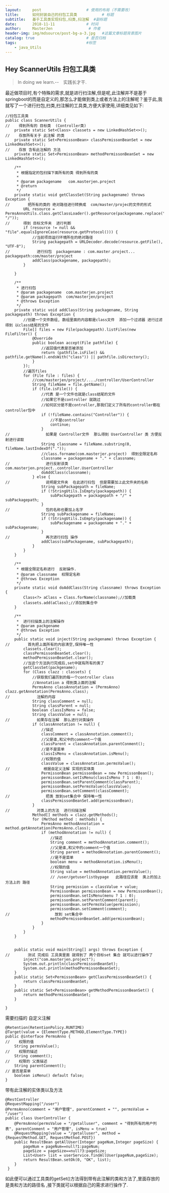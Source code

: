 ```yaml
---
layout:     post                    # 使用的布局（不需要改）
title:      如何封装自己的扫包工具类           # 标题 
subtitle:   基于工具类实现扫包,扫类,扫注解  #副标题
date:       2018-11-11              # 时间
author:     MasterJen                # 作者
header-img: img/mdsource/post-bg-a-3.jpg   #这篇文章标题背景图片
catalog: true                       # 是否归档
tags:                               #标签
    - java_Utils
---
```


## Hey ScannerUtils 扫包工具类

>In doing we learn.--　实践长才干.

 最近做项目时,有个特殊的需求,就是进行扫注解,但是呢,此注解并不是基于springboot的而是自定义的,那怎么才能做到类上或者方法上的注解呢？鉴于此,我就写了一个进行扫包,扫类,扫注解的工具类,方便大家使用,详细类见如下:
 
    //扫包工具类
    public class ScannerUtils {
    //    得到所有的 目标类  (Controller类)
        private static Set<Class> classets = new LinkedHashSet<>();
    //    存放所有关于 此注解 的类
        private static Set<PermissonBean> classPermissonBeanSet = new LinkedHashSet<>();
    //    存放 含有此注解的 方法
        private static Set<PermissonBean> methodPermissonBeanSet = new LinkedHashSet<>();
    
        /**
         * 根据指定的包扫描下面所有的类 得到所有的类
         *
         * @param packagename   com.masterjen.project
         * @return
         */
        private static void getClassSet(String packagename) throws Exception {
    //        把所有的类的 绝对路径进行转换成  com/master/projec的文件的形式
            URL resource = PermsAnnoUtils.class.getClassLoader().getResource(packagename.replace(".", "/"));
    //      得到 目标文件夹  进行判断
            if (resource != null && "file".equalsIgnoreCase(resource.getProtocol())) {
                //当前项目运行环境所在的绝对路径
                String packagepath = URLDecoder.decode(resource.getFile(), "UTF-8");
    //            进行扫包  packagename : com.master.project...  packagepath:com/master/project
                addClass(packagename, packagepath);
            }
    
        }
    
        /**
         * 进行扫包
         * @param packagename  com.masterjen.project
         * @param packagepath  com/masterjen/project
         * @throws Exception
         */
        private static void addClass(String packagename, String packagepath) throws Exception {
            //创建一个文件数组, 数组里面的内容都是class文件  添加一个过滤器 进行过滤得到 以class结尾的文件
            File[] files = new File(packagepath).listFiles(new FileFilter() {
                @Override
                public boolean accept(File pathfile) {
                    //返回值代表是否被添加
                    return (pathfile.isFile() && pathfile.getName().endsWith("class")) || pathfile.isDirectory();
                }
            });
            //遍历files
            for (File file : files) {
                //com/masterjen/project/..../controller/UserController
                String fileName = file.getName();
                if (file.isFile()) {
                    //代表 是一个文件也就是class结尾的文件
                    //如果它不是controller 就跳过
                    //如何区分是不是controller,那我们定义了所有的controller都在controller包中
                    if (!fileName.contains("Controller")) {
                        //不是controller
                        continue;
                    }
    //                如果是 Controller文件  那么得到 UserController 类 方便反射进行读取
                    String classname = fileName.substring(0, fileName.lastIndexOf("."));
                    //class.forname(com.masterjer.project)  得到全限定名称
                    classname = packagename + "." + classname;
    //                进行反射该类  com.masterjen.project..controller.UserController
                    doAddClass(classname);
                } else {
    //                说明是文件夹  在此进行扫包  但是需要加上此文件夹的名称
                    String subPackagepath = fileName;
                    if (!StringUtils.IsEmpty(packagepath)) {
                        subPackagepath = packagepath + "/" + subPackagepath;
                    }
    //                包的名称也要加上名字
                    String subPackagename = fileName;
                    if (!StringUtils.IsEmpty(packagename)) {
                        subPackagename = packagename + "." + subPackagename;
                    }
    //                再次进行扫包 操作
                    addClass(subPackagename, subPackagepath);
                }
            }
        }
    
        /**
         * 根据全限定名称进行  反射操作.
         * @param classname  权限定名称
         * @throws Exception
         */
        private static void doAddClass(String classname) throws Exception {
            Class<?> aClass = Class.forName(classname);//加载类
            classets.add(aClass);//添加到集合中
        }
    
        /**
         *  进行扫描类上的注解操作
         * @param packgename
         * @throws Exception
         */
        public static void inject(String packgename) throws Exception {
    //        首先把上面所有的内容清空,保持唯一性
            classets.clear();
            classPermissonBeanSet.clear();
            methodPermissonBeanSet.clear();
            //当这个方法执行完成后,set中就有所有的类了
            getClassSet(packgename);
            for (Class clazz : classets) {
                //获取我们遍历到的每一个controller class
                //Annotation a 得到类上面的注解
                PermsAnno classAnnotation = (PermsAnno) clazz.getAnnotation(PermsAnno.class);
    //            注解的内容 
                String classComment = null;
                String classParent = null;
                boolean classIsMenu = false;
                String classValue = null;
    //            如果存在注解  那么进行对类操作 
                if (classAnnotation != null) {
                    //描述
                    classComment = classAnnotation.comment();
                    //父是谁,和父中的comment一个值
                    classParent = classAnnotation.parentConment();
                    //是不是菜单
                    classIsMenu = classAnnotation.isMenu();
                    //权限的值
                    classValue = classAnnotation.permsValue();
    //               根据自定义注解 实现的实体类 
                    PermissonBean permissonBean = new PermissonBean();
                    permissonBean.setIsMenu(classIsMenu ? 1 : 0);
                    permissonBean.setParentComment(classParent);
                    permissonBean.setPermsValue(classValue);
                    permissonBean.setComment(classComment);
    //                把类 放到set集合中 保持唯一性
                    classPermissonBeanSet.add(permissonBean);
                }
    //            对类上的方法  进行扫描注解
                Method[] methods = clazz.getMethods();
                for (Method method : methods) {
                    PermsAnno methodAnnotation = method.getAnnotation(PermsAnno.class);
                    if (methodAnnotation != null) {
                        //描述
                        String comment = methodAnnotation.comment();
                        //父是谁,和父中的comment一个值
                        String parent = methodAnnotation.parentConment();
                        //是不是菜单
                        boolean menu = methodAnnotation.isMenu();
                        //权限的值
                        String value = methodAnnotation.permsValue();
                        // /user/getuserlistbypage   此路径应该是  类上的加上方法上的 路径 
                        String permission = classValue + value;
                        PermissonBean permissonBean = new PermissonBean();
                        permissonBean.setIsMenu(menu ? 1 : 0);
                        permissonBean.setParentComment(parent);
                        permissonBean.setPermsValue(permission);
                        permissonBean.setComment(comment);
    //                    放到 set集合中
                        methodPermissonBeanSet.add(permissonBean);
                    }
                }
            }
        }
    
    
        public static void main(String[] args) throws Exception {
    //        测试 完成后 工具类里面 就得到了 两个目标set 集合 就可以进行操作了
            inject("com.masterjen.project");
            System.out.println(classPermissonBeanSet);
            System.out.println(methodPermissonBeanSet);
        }
        public static Set<PermissonBean> getClassPermissonBeanSet() {
            return classPermissonBeanSet;
        }
        public static Set<PermissonBean> getMethodPermissonBeanSet() {
            return methodPermissonBeanSet;
        }
    
    }
    
需要扫描的 自定义注解

    @Retention(RetentionPolicy.RUNTIME)
    @Target(value = {ElementType.METHOD,ElementType.TYPE})
    public @interface PermsAnno {
    //    权限的值
        String permsValue();
    //    权限的描述
        String comment();
    //    权限的 父类描述
        String parentConment();
    // 是否是菜单
        boolean isMenu() default false;
    } 
    
带有此注解的实体类以及方法

    @RestController
    @RequestMapping("/user")
    @PermsAnno(comment = "用户管理", parentConment = "", permsValue = "/user")
    public class UserController {     
        @PermsAnno(permsValue = "/getalluser", comment = "得到所有的用户列表", parentConment = "用户管理", isMenu = true)
        @RequestMapping(value = "/getalluser", method = {RequestMethod.GET, RequestMethod.POST})
        public ResultBean getAllUser(Integer pageNum,Integer pageSize) {
            pageNum = pageNum==null?1:pageNum;
            pageSize = pageSize==null?3:pageSize;
            List<User> list = userService.findAllUser(pageNum,pageSize);
            return ResultBean.setOk(0, "OK", list);
        }  
     }
     
如此便可以通过工具类的getSet()方法得到带有此注解的类和方法了,里面存放的是类和方法的路径名 ,接下类就可以根据自己的需求进行操作了.    
